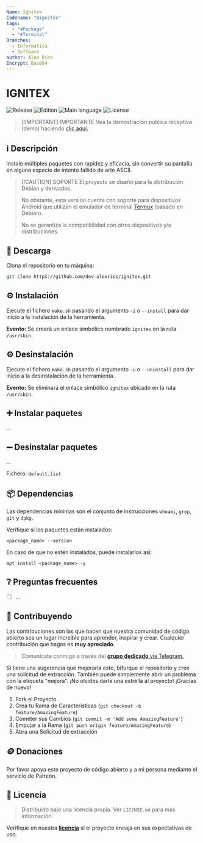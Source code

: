 ```yaml
---
Name: Ignitex
Codename: "@ignitex"
tags:
  - "#Package"
  - "#Terminal"
Branches:
  - Informática
  - Software
author: Alex Ríos
Encrypt: Base64
---
```

# IGNITEX

![Release](https://img.shields.io/badge/release-v2.0.5-blue?logo=github) ![Edition](https://img.shields.io/badge/edition-LTS-green) ![Main language](https://img.shields.io/badge/language-Shell-red?logo=shell) ![License](https://img.shields.io/badge/license-MIT-purple)

>[!IMPORTANT] IMPORTANTE
>Vea la demostración pública receptiva (demo) haciendo [clic aquí.](https://github.com/dev-alexrios/ignitex-demo)

## ℹ️ Descripción

Instale múltiples paquetes con rapidez y eficacia, sin convertir su pantalla en alguna especie de intento fallido de arte ASCII.

> [!CAUTION] SOPORTE
> El proyecto se diseñó para la distribución Debian y derivados.
>
>No obstante, esta versión cuenta con soporte para dispositivos Android que utilizan el emulador de terminal [Termux](https://f-droid.org/es/packages/com.termux) (basado en Debian).
>
>No se garantiza la compatibilidad con otros dispositivos y/o distribuciones.

## 🔽 Descarga

Clona el repositorio en tu máquina:

```sh
git clone https://github.com/dev-alexrios/ignitex.git
```

## ⚙️ Instalación

Ejecute el fichero `make.sh` pasando el argumento `-i` o `--install` para dar inicio a la instalación de la herramienta.

**Evento:** Se creará un enlace simbólico nombrado `ignitex` en la ruta `/usr/sbin`.

## ⚙️ Desinstalación

Ejecute el fichero `make.sh` pasando el argumento `-u` o `--uninstall` para dar inicio a la desinstalación de la herramienta.

**Evento:** Se eliminará el enlace simbólico `ignitex` ubicado en la ruta `/usr/sbin`.

## ➕ Instalar paquetes

…

## ➖ Desinstalar paquetes

…

Fichero: `default.list`

## 📦 Dependencias

Las dependencias mínimas son el conjunto de instrucciones `whoami`, `grep`, `git` y `dpkg`.

Verifique si los paquetes están instalados:

`<package_name> --version`

En caso de que no estén instalados, puede instalarlos así:

`apt install <package_name> -y`

## ❔️ Preguntas frecuentes

- [ ] …

## 🙌 Contribuyendo

Las contribuciones son las que hacen que nuestra comunidad de código abierto sea un lugar increíble para aprender, inspirar y crear. Cualquier contribución que hagas es **muy apreciado**.

> Comunícate conmigo a través del [**grupo dedicado** vía Telegram.](https://t.me/+EFIuJpLWkvphNTEx)

Si tiene una sugerencia que mejoraría esto, bifurque el repositorio y cree una solicitud de extracción. También puede simplemente abrir un problema con la etiqueta "mejora". ¡No olvides darle una estrella al proyecto! ¡Gracias de nuevo!

1. Fork el Proyecto
2. Crea tu Rama de Características (`git checkout -b feature/AmazingFeature`)
3. Cometer sus Cambios (`git commit -m 'Add some AmazingFeature'`)
4. Empujar a la Rama (`git push origin feature/AmazingFeature`)
5. Abra una Solicitud de extracción

## 🪙️ Donaciones

Por favor apoya este proyecto de código abierto y a mi persona mediante el servicio de Patreon.

## 📜 Licencia

> Distribuido bajo una licencia propia. Ver `LICENSE.md` para más información.

Verifique en nuestra [**licencia**](LICENSE.md) si el proyecto encaja en sus expectativas de uso.
